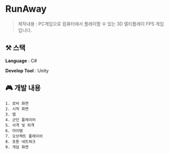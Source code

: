# RunAway
 
> 제작내용 :  PC게임으로 컴퓨터에서 플레이할 수 있는 3D 멀티플레이 FPS 게임입니다. 
> 

## ⚒️ 스택
**Language** : C#

**Develop Tool** : Unity

## 🎮 개발 내용
```
1. 로비 화면
2. 시작 화면
3. 맵
4. 군인 플레이어 
5. 사격 및 피격
6. 아이템
7. 오브젝트 플레이어
8. 포톤 네트워크
9. 게임 화면
```
